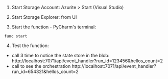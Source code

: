 1. Start Storage Account: Azurite > Start (Visual Studio)

2. Start Storage Explorer: from UI


3. Start the function - PyCharm's terminal:
```
func start
```

4. Test the function:
- call 3 time to notice the state store in the blob: http://localhost:7071/api/event_handler?run_id=123456&hellos_count=2
- call to see the orchestration http://localhost:7071/api/event_handler?run_id=654321&hellos_count=2 